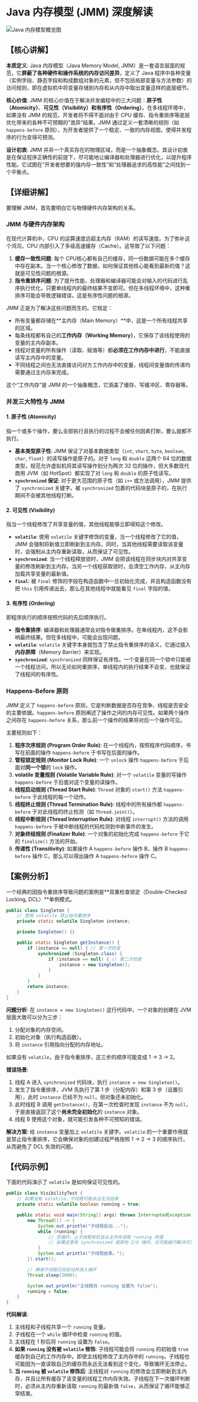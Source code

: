 # Java 内存模型 (JMM) 深度解读

<img src="/public/assets/java/concurrent/jmm-overview.svg" alt="Java 内存模型概览图" style="max-width: 800px; margin: 0 auto; display: block;"/>

## 【核心讲解】

**本质定义**: Java 内存模型（Java Memory Model, JMM）是一套语言层面的规范，它**屏蔽了各种硬件和操作系统的内存访问差异**，定义了 Java 程序中各种变量（实例字段、静态字段和构成数组对象的元素，但不包括局部变量与方法参数）的访问规则，即在虚拟机中将变量存储到内存和从内存中取出变量这样的底层细节。

**核心价值**: JMM 的核心价值在于解决并发编程中的三大问题：**原子性（Atomicity）**、**可见性（Visibility）**和**有序性（Ordering）**。在多线程环境中，如果没有 JMM 的规范，开发者将不得不面对由于 CPU 缓存、指令重排序等底层优化带来的各种不可预期的“诡异”结果。JMM 通过定义一套清晰的规则（如 `happens-before` 原则），为开发者提供了一个稳定、一致的内存视图，使得并发程序的行为变得可预测。

**设计初衷**: JMM 并非一个真实存在的物理区域，而是一个抽象概念。其设计初衷是在保证程序正确性的前提下，尽可能地让编译器和处理器进行优化，以提升程序性能。它试图在“开发者想要的强内存一致性”和“处理器追求的高性能”之间找到一个平衡点。

## 【详细讲解】

要理解 JMM，首先要明白它与物理硬件内存架构的关系。

### JMM 与硬件内存架构

在现代计算机中，CPU 的运算速度远超主内存（RAM）的读写速度。为了弥补这个鸿沟，CPU 内部引入了多级高速缓存（Cache）。这导致了以下问题：

1.  **缓存一致性问题**: 每个 CPU核心都有自己的缓存，同一份数据可能在多个缓存中存在副本。当一个核心修改了数据，如何保证其他核心能看到最新的值？这就是可见性问题的根源。
2.  **指令重排序问题**: 为了提升性能，处理器和编译器可能会对输入的代码进行乱序执行优化，只要单线程内的最终结果不变即可。但在多线程环境中，这种重排序可能会导致逻辑错误，这是有序性问题的根源。

JMM 正是为了解决这些问题而生的。它规定：
-   所有变量都存储在**主内存（Main Memory）**中，这是一个所有线程共享的区域。
-   每条线程都有自己的**工作内存（Working Memory）**，它保存了该线程使用的变量的主内存副本。
-   线程对变量的所有操作（读取、赋值等）都**必须在工作内存中进行**，不能直接读写主内存中的变量。
-   不同线程之间也无法直接访问对方工作内存中的变量，线程间变量值的传递均需要通过主内存来完成。

这个“工作内存”是 JMM 的一个抽象概念，它涵盖了缓存、写缓冲区、寄存器等。

### 并发三大特性与 JMM

#### 1. 原子性 (Atomicity)
指一个或多个操作，要么全部执行且执行的过程不会被任何因素打断，要么就都不执行。

-   **基本类型原子性**: JMM 保证了对基本数据类型（`int`, `short`, `byte`, `boolean`, `char`, `float`）的读写操作是原子的。对于 `long` 和 `double` 这两个 64 位的数据类型，规范允许虚拟机将其读写操作划分为两次 32 位的操作，但大多数现代商用 JVM（如 HotSpot）都实现了对 `long` 和 `double` 的原子性读写。
-   **`synchronized` 保证**: 对于更大范围的原子性（如 `i++` 或方法调用），JMM 提供了 `synchronized` 关键字。被 `synchronized` 包裹的代码块是原子的，在执行期间不会被其他线程打断。

#### 2. 可见性 (Visibility)
指当一个线程修改了共享变量的值，其他线程能够立即得知这个修改。

-   **`volatile`**: 使用 `volatile` 关键字修饰的变量，当一个线程修改了它的值，JMM 会强制将新值立即刷新到主内存。同时，当其他线程需要读取该变量时，会强制从主内存重新读取，从而保证了可见性。
-   **`synchronized`**: 当一个线程释放锁时，JMM 会把该线程在同步块内对共享变量的修改刷新到主内存。当另一个线程获取锁时，会清空工作内存，从主内存加载共享变量的最新值。
-   **`final`**: 被 `final` 修饰的字段在构造函数中一旦初始化完成，并且构造函数没有把 `this` 引用传递出去，那么在其他线程中就能看见 `final` 字段的值。

#### 3. 有序性 (Ordering)
即程序执行的顺序按照代码的先后顺序执行。

-   **指令重排序**: 编译器和处理器通常会对指令做重排序。在单线程内，这不会影响最终结果。但在多线程中，可能会出现问题。
-   **`volatile`**: `volatile` 关键字本身就包含了禁止指令重排序的语义，它通过插入**内存屏障**（Memory Barrier）来实现。
-   **`synchronized`**: `synchronized` 同样保证有序性。一个变量在同一个锁中只能被一个线程访问，所以无论如何重排序，单线程内的执行结果不会变，也就保证了线程间的有序性。

### Happens-Before 原则

JMM 定义了 `happens-before` 原则，它是判断数据是否存在竞争、线程是否安全的主要依据。`happens-before` 原则阐述了操作之间的内存可见性。如果两个操作之间存在 `happens-before` 关系，那么前一个操作的结果将对后一个操作可见。

主要规则如下：
1.  **程序次序规则 (Program Order Rule)**: 在一个线程内，按照程序代码顺序，书写在前面的操作 `happens-before` 于书写在后面的操作。
2.  **管程锁定规则 (Monitor Lock Rule)**: 一个 `unlock` 操作 `happens-before` 于后面对**同一个锁**的 `lock` 操作。
3.  **volatile 变量规则 (Volatile Variable Rule)**: 对一个 `volatile` 变量的写操作 `happens-before` 于后面对这个变量的读操作。
4.  **线程启动规则 (Thread Start Rule)**: `Thread` 对象的 `start()` 方法 `happens-before` 于此线程的每一个动作。
5.  **线程终止规则 (Thread Termination Rule)**: 线程中的所有操作都 `happens-before` 于对此线程的终止检测（如 `Thread.join()`）。
6.  **线程中断规则 (Thread Interruption Rule)**: 对线程 `interrupt()` 方法的调用 `happens-before` 于被中断线程的代码检测到中断事件的发生。
7.  **对象终结规则 (Finalizer Rule)**: 一个对象的初始化完成 `happens-before` 于它的 `finalize()` 方法的开始。
8.  **传递性 (Transitivity)**: 如果操作 A `happens-before` 操作 B，操作 B `happens-before` 操作 C，那么可以得出操作 A `happens-before` 操作 C。

## 【案例分析】

一个经典的因指令重排序导致问题的案例是**双重检查锁定（Double-Checked Locking, DCL）**单例模式。

```java
public class Singleton {
    // 使用 volatile 禁止指令重排序
    private static volatile Singleton instance;

    private Singleton() {}

    public static Singleton getInstance() {
        if (instance == null) { // 第一次检查
            synchronized (Singleton.class) {
                if (instance == null) { // 第二次检查
                    instance = new Singleton();
                }
            }
        }
        return instance;
    }
}
```

**问题分析**:
在 `instance = new Singleton()` 这行代码中，一个对象的创建在 JVM 层面大致可以分为三步：
1.  分配对象的内存空间。
2.  初始化对象（执行构造函数）。
3.  将 `instance` 引用指向分配的内存地址。

如果没有 `volatile`，由于指令重排序，这三步的顺序可能变成 1 -> 3 -> 2。

**错误场景**:
1.  线程 A 进入 `synchronized` 代码块，执行 `instance = new Singleton()`。
2.  发生了指令重排序，JVM 先执行了第 1 步（分配内存）和第 3 步（设置引用），此时 `instance` 已经不为 `null`，但对象还未初始化。
3.  此时线程 B 调用 `getInstance()`，在第一次检查时发现 `instance` 不为 `null`，于是直接返回了这个**尚未完全初始化**的 `instance` 对象。
4.  线程 B 使用这个对象，就可能引发各种不可预知的错误。

**解决方案**:
给 `instance` 变量加上 `volatile` 关键字。`volatile` 的一个重要作用就是禁止指令重排序，它会确保对象的创建过程严格按照 1 -> 2 -> 3 的顺序执行，从而避免了 DCL 失效的问题。

## 【代码示例】

下面的代码演示了 `volatile` 是如何保证可见性的。

```java
public class VisibilityTest {
    // 如果没有 volatile，子线程可能永远无法结束
    private static volatile boolean running = true;

    public static void main(String[] args) throws InterruptedException {
        new Thread(() -> {
            System.out.println("子线程启动...");
            while (running) {
                // 空循环，让子线程有机会从主内存读取 running 的值
                // 如果这里有 synchronized 或其他 I/O 操作，也可能碰巧解决可见性问题
            }
            System.out.println("子线程结束。");
        }).start();

        // 确保子线程已经启动并进入循环
        Thread.sleep(1000);

        System.out.println("主线程将 running 设置为 false");
        running = false;
    }
}
```
**代码解读**:
1.  主线程和子线程共享一个 `running` 变量。
2.  子线程在一个 `while` 循环中检查 `running` 的值。
3.  主线程在 1 秒后将 `running` 设置为 `false`。
4.  **如果 `running` 没有被 `volatile` 修饰**: 子线程可能会将 `running` 的初始值 `true` 缓存到自己的工作内存中。即使主线程修改了主内存中的 `running`，子线程也可能因为一直读取自己的缓存而永远无法看到这个变化，导致循环无法停止。
5.  **当 `running` 被 `volatile` 修饰后**: 主线程对 `running` 的修改会立即刷新到主内存，并且让所有缓存了该变量的线程工作内存失效。子线程在下一次循环判断时，必须从主内存重新读取 `running` 的最新值 `false`，从而保证了循环能够正常结束。 